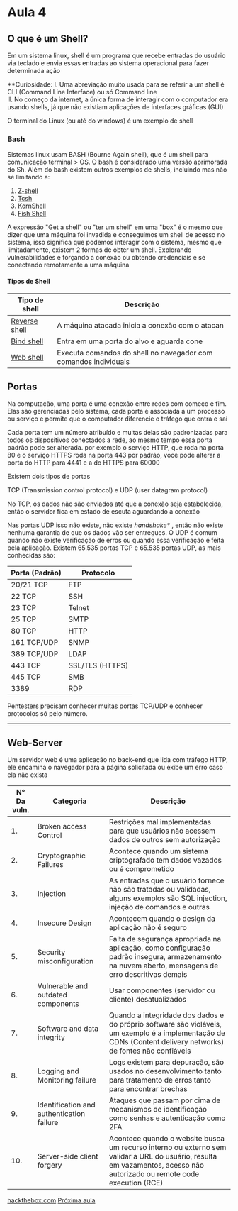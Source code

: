 # Aula 4

## O que é um Shell?

Em um sistema linux, shell é um programa que recebe entradas do usuário via teclado e envia essas entradas ao sistema operacional para fazer determinada ação

**Curiosidade: 
I. Uma abreviação muito usada para se referir a um shell é CLI (Command Line Interface) ou só Command line<br>II. No começo da internet, a única forma de interagir com o computador era usando shells, já que não existiam aplicações de interfaces gráficas (GUI)

O terminal do Linux (ou até do windows) é um exemplo de shell

### Bash

Sistemas linux usam BASH (Bourne Again shell), que é um shell para comunicação terminal > OS. O bash é considerado uma versão aprimorada do Sh. Além do bash existem outros exemplos de shells, incluindo mas não se limitando a:

1. [Z-shell](https://en.wikipedia.org/wiki/Z_shell)
2. [Tcsh](https://en.wikipedia.org/wiki/Tcsh)
3.  [KornShell](https://en.wikipedia.org/wiki/KornShell)
4.  [Fish Shell](https://en.wikipedia.org/wiki/Fish_(Unix_shell))

A expressão "Get a shell" ou "ter um shell" em uma "box" é o mesmo que dizer que uma máquina foi invadida e conseguimos um shell de acesso no sistema, isso significa que podemos interagir com o sistema, mesmo que limitadamente, existem 2 formas de obter um shell. Explorando vulnerabilidades e forçando a conexão ou obtendo credenciais e se conectando remotamente a uma máquina


#### Tipos de Shell


| Tipo de shell                  | Descrição                                                       |
| ------------------------------ | --------------------------------------------------------------- |
| [Reverse shell](shell1_rev.md) | A máquina atacada inicia a conexão com o atacan                 |
| [Bind shell](shell2_bind.md)   | Entra em uma porta do alvo e aguarda cone                       |
| [Web shell](shell3_web.md)     | Executa comandos do shell no navegador com comandos individuais |

## Portas

Na computação, uma porta é uma conexão entre redes com começo e fim. Elas são gerenciadas pelo sistema, cada porta é associada a um processo ou serviço e permite que o computador diferencie o tráfego que entra e saí

Cada porta tem um número atribuído e muitas delas são padronizadas para todos os dispositivos conectados a rede, ao mesmo tempo essa porta padrão pode ser alterada. por exemplo o serviço HTTP, que roda na porta 80 e o serviço HTTPS roda na porta 443 por padrão, você pode alterar a porta do HTTP para 4441 e a do HTTPS para 60000

Existem dois tipos de portas

TCP (Transmission control protocol) e UDP (user datagram protocol)

No TCP, os dados não são enviados até que a conexão seja estabelecida, então o servidor fica em estado de escuta aguardando a conexão

Nas portas UDP isso não existe, não existe *handshake\** , então não existe nenhuma garantia de que os dados vão ser entregues. O UDP é comum quando não existe verificação de erros ou quando essa verificação é feita pela aplicação. Existem 65.535 portas TCP e 65.535 portas UDP, as mais conhecidas são:


| Porta (Padrão) | Protocolo       |
| -------------- | --------------- |
| 20/21 TCP      | FTP             |
| 22 TCP         | SSH             |
| 23 TCP         | Telnet          |
| 25 TCP         | SMTP            |
| 80 TCP         | HTTP            |
| 161 TCP/UDP    | SNMP            |
| 389 TCP/UDP    | LDAP            |
| 443 TCP        | SSL/TLS (HTTPS) |
| 445 TCP        | SMB             |
| 3389           | RDP             |

Pentesters precisam conhecer muitas portas TCP/UDP e conhecer protocolos só pelo número. 

<!-- 
https://www.stationx.net/common-ports-cheat-sheet/ 
https://web.archive.org/web/20240714182826/https://packetlife.net/media/library/23/common-ports.pdf
https://nullsec.us/top-1-000-tcp-and-udp-ports-nmap-default/
-->

---
## Web-Server

Um servidor web é uma aplicação no back-end que lida com tráfego HTTP, ele encamina o navegador para a página solicitada ou exibe um erro caso ela não exista

| N° Da vuln. | Categoria                                 | Descrição                                                                                                                                                               |
| ----------- | ----------------------------------------- | ----------------------------------------------------------------------------------------------------------------------------------------------------------------------- |
| 1.          | Broken access Control                     | Restrições mal implementadas para que usuários não acessem dados de outros sem autorização                                                                              |
| 2.          | Cryptographic Failures                    | Acontece quando um sistema criptografado tem dados vazados ou é comprometido                                                                                            |
| 3.          | Injection                                 | As entradas que o usuário fornece não são tratadas ou validadas, alguns exemplos são SQL injection, injeção de comandos e outras                                        |
| 4.          | Insecure Design                           | Acontecem quando o design da aplicação não é seguro                                                                                                                     |
| 5.          | Security misconfiguration                 | Falta de segurança apropriada na aplicação, como configuração padrão insegura, armazenamento na nuvem aberto, mensagens de erro descritivas demais                      |
| 6.          | Vulnerable and outdated components        | Usar componentes (servidor ou cliente) desatualizados                                                                                                                   |
| 7.          | Software and data integrity               | Quando a integridade dos dados e do próprio software são violáveis, um exemplo é a implementação de CDNs (Content delivery networks) de fontes não confiáveis           |
| 8.          | Logging and Monitoring failure            | Logs existem para depuração, são usados no desenvolvimento tanto para tratamento de erros tanto para encontrar brechas                                                  |
| 9.          | Identification and authentication failure | Ataques que passam por cima de mecanismos de identificação como senhas e autenticação como 2FA                                                                          |
| 10.         | Server-side client forgery                | Acontece quando o website busca um recurso interno ou externo sem validar a URL do usuário, resulta em vazamentos, acesso não autorizado ou remote code execution (RCE) |

[hackthebox.com](../../README.md)
[Próxima aula](5_Ferramentas.md)